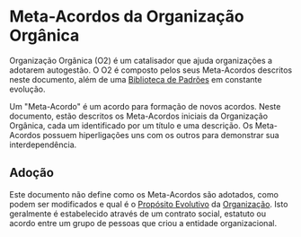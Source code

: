 # Meta-Acordos da Organização Orgânica

Organização Orgânica \(O2\) é um catalisador que ajuda organizações a adotarem autogestão. O O2 é composto pelos seus Meta-Acordos descritos neste documento, além de uma [Biblioteca de Padrões](../biblioteca/padroes/perguntas-poderosas.md) em constante evolução.

Um "Meta-Acordo" é um acordo para formação de novos acordos. Neste documento, estão descritos os Meta-Acordos iniciais da Organização Orgânica, cada um identificado por um título e uma descrição. Os Meta-Acordos possuem hiperligações uns com os outros para demonstrar sua interdependência.

## Adoção

Este documento não define como os Meta-Acordos são adotados, como podem ser modificados e qual é o [Propósito Evolutivo](organizacao.md#proposito-evolutivo) da [Organização](organizacao.md#organizacao). Isto geralmente é estabelecido através de um contrato social, estatuto ou acordo entre um grupo de pessoas que criou a entidade organizacional.

